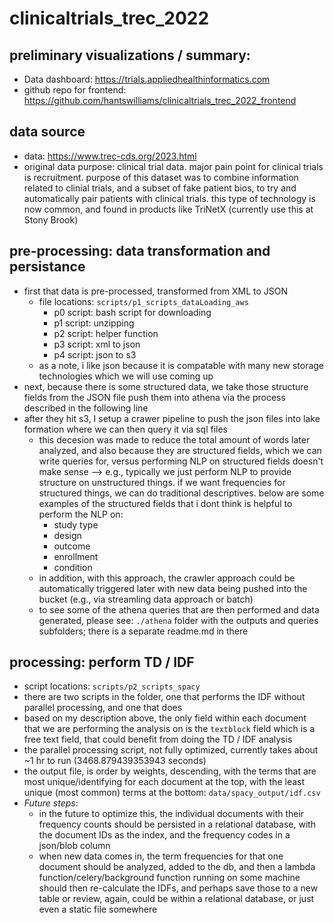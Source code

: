 # clinicaltrials_trec_2022

## preliminary visualizations / summary: 
- Data dashboard: https://trials.appliedhealthinformatics.com 
- github repo for frontend: https://github.com/hantswilliams/clinicaltrials_trec_2022_frontend

## data source
- data: https://www.trec-cds.org/2023.html 
- original data purpose: clinical trial data. major pain point for clinical trials is recruitment. purpose of this dataset was to combine information related to clinial trials, and a subset of fake patient bios, to try and automatically pair patients with clinical trials. this type of technology is now common, and found in products like TriNetX (currently use this at Stony Brook)

## pre-processing: data transformation and persistance 
- first that data is pre-processed, transformed from XML to JSON 
    - file locations: `scripts/p1_scripts_dataLoading_aws` 
        - p0 script: bash script for downloading
        - p1 script: unzipping 
        - p2 script: helper function 
        - p3 script: xml to json 
        - p4 script: json to s3 
    - as a note, i like json because it is compatable with many new storage technologies which we will use coming up  
- next, because there is some structured data, we take those structure fields from the JSON file push them into athena via the process described in the following line
- after they hit s3, I setup a crawer pipeline to push the json files into lake formation where we can then query it via sql files 
    - this decesion was made to reduce the total amount of words later analyzed, and also because they are structured fields, which we can write queries for, versus performing NLP on structured fields doesn't make sense --> e.g., typically we just perform NLP to provide structure on unstructured things. if we want frequencies for structured things, we can do traditional descriptives. below are some examples of the structured fields that i dont think is helpful to perform the NLP on: 
        - study type
        - design 
        - outcome 
        - enrollment
        - condition
    - in addition, with this approach, the crawler approach could be automatically triggered later with new data being pushed into the bucket (e.g., via streamling data approach or batch)
    - to see some of the athena queries that are then performed and data generated, please see: `./athena` folder with the outputs and queries subfolders; there is a separate readme.md in there

## processing: perform TD / IDF 
- script locations: `scripts/p2_scripts_spacy` 
- there are two scripts in the folder, one that performs the IDF without parallel processing, and one that does 
- based on my description above, the only field within each document that we are performing the analysis on is the `textblock` field which is a free text field, that could benefit from doing the TD / IDF analysis 
- the parallel processing script, not fully optimized, currently takes about ~1 hr to run (3468.879439353943 seconds)
- the output file, is order by weights, descending, with the terms that are most unique/identifying for each document at the top, with the least unique (most common) terms at the bottom: `data/spacy_output/idf.csv` 
- *Future steps*: 
    - in the future to optimize this, the individual documents with their frequency counts should be persisted in a relational database, with the document IDs as the index, and the frequency codes in a json/blob column 
    - when new data comes in, the term frequencies for that one document should be analyzed, added to the db, and then a lambda function/celery/background function running on some machine should then re-calculate the IDFs, and perhaps save those to a new table or review, again, could be within a relational database, or just even a static file somewhere 

